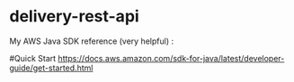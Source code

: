 # delivery-rest-api

My AWS Java SDK reference (very helpful) :

#Quick Start
https://docs.aws.amazon.com/sdk-for-java/latest/developer-guide/get-started.html
